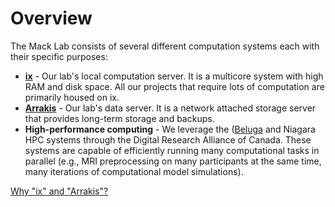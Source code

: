 # Overview

The Mack Lab consists of several different computation systems each with their specific purposes:

* **[ix](ix.md)** - Our lab's local computation server. It is a multicore system with high RAM and disk space. All our projects that require lots of computation are primarily housed on ix.
* **[Arrakis](arrakis.md)** - Our lab's data server. It is a network attached storage server that provides long-term storage and backups.
* **High-performance computing** - We leverage the ([Beluga](beluga.md) and Niagara HPC systems through the Digital Research Alliance of Canada. These systems are capable of efficiently running many computational tasks in parallel (e.g., MRI preprocessing on many participants at the same time, many iterations of computational model simulations).

[Why "ix" and "Arrakis"?](https://dune.fandom.com/wiki/List_of_planets)
